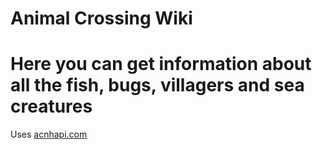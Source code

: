 # Animal Crossing Wiki

# Here you can get information about all the fish, bugs, villagers and sea creatures

Uses [acnhapi.com](acnhapi.com)
